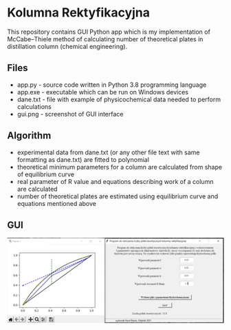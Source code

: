 # Kolumna Rektyfikacyjna
 
This repository contains GUI Python app which is my implementation of McCabe–Thiele method of calculating number of theoretical plates in distillation column (chemical engineering). 

## Files
- app.py - source code written in Python 3.8 programming language 
- app.exe - executable which can be run on Windows devices
- dane.txt - file with example of physicochemical data needed to perform calculations
- gui.png - screenshot of GUI interface

## Algorithm
- experimental data from dane.txt (or any other file text with same formatting as dane.txt) are fitted to polynomial
- theoretical minimum parameters for a column are calculated from shape of equilibrium curve
- real parameter of R value and equations describing work of a column are calculated 
- number of theoretical plates are estimated using equilibrium curve and equations mentioned above

## GUI
![GUI interface](https://raw.githubusercontent.com/kbarn411/KolumnaRektyfikacyjna/main/gui.png)
